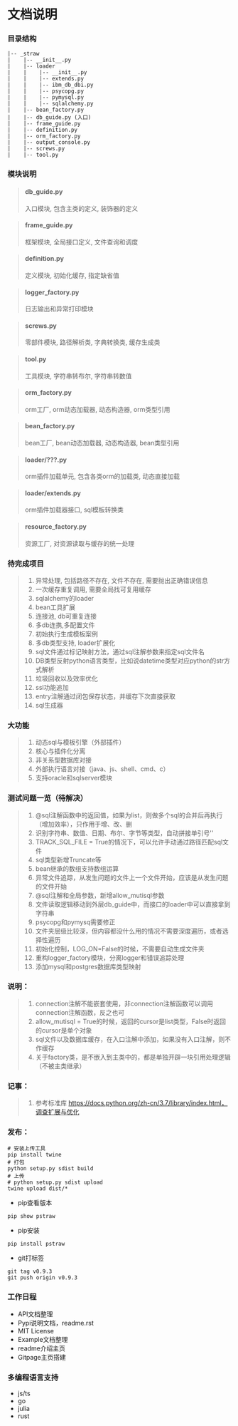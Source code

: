 # 文档说明

### 目录结构
```
|-- _straw
|    |-- __init__.py
|    |-- loader
|    |    |-- __init__.py
|    |    |-- extends.py
|    |    |-- ibm_db_dbi.py
|    |    |-- psycopg.py
|    |    |-- pymysql.py
|    |    |-- sqlalchemy.py
|    |-- bean_factory.py
|    |-- db_guide.py (入口)
|    |-- frame_guide.py
|    |-- definition.py
|    |-- orm_factory.py
|    |-- output_console.py
|    |-- screws.py
|    |-- tool.py
```

### 模块说明
> #### db_guide.py
> 入口模块, 包含主类的定义, 装饰器的定义

> #### frame_guide.py
> 框架模块, 全局接口定义, 文件查询和调度

> #### definition.py
> 定义模块, 初始化缓存, 指定缺省值

> #### logger_factory.py
> 日志输出和异常打印模块

> #### screws.py
> 零部件模块, 路径解析类, 字典转换类, 缓存生成类

> #### tool.py
> 工具模块, 字符串转布尔, 字符串转数值

> #### orm_factory.py
> orm工厂, orm动态加载器, 动态构造器, orm类型引用

> #### bean_factory.py
> bean工厂, bean动态加载器, 动态构造器, bean类型引用

> #### loader/???.py
> orm插件加载单元, 包含各类orm的加载类, 动态直接加载

> #### loader/extends.py
> orm插件加载器接口, sql模板转换类

> #### resource_factory.py
> 资源工厂, 对资源读取与缓存的统一处理

### 待完成项目
> 1. 异常处理, 包括路径不存在, 文件不存在, 需要抛出正确错误信息
> 2. 一次缓存重复调用, 需要全局找可复用缓存
> 3. sqlalchemy的loader
> 4. bean工具扩展
> 5. 连接池, db可重复连接
> 6. 多db连携,多配置文件
> 7. 初始执行生成模板案例
> 8. 多db类型支持, loader扩展化
> 9. sql文件通过标记映射方法，通过sql注解参数来指定sql文件名
> 10. DB类型反射python语言类型，比如说datetime类型对应python的str方式解析
> 11. 垃圾回收以及效率优化
> 12. ssl功能追加
> 13. entry注解通过闭包保存状态，并缓存下次直接获取
> 14. sql生成器

### 大功能
> 1. 动态sql与模板引擎（外部插件）
> 2. 核心与插件化分离
> 3. 非关系型数据库对接
> 4. 外部执行语言对接（java、js、shell、cmd、c）
> 5. 支持oracle和sqlserver模块

### 测试问题一览（待解决）
> 1. @sql注解函数中的返回值，如果为list，则做多个sql的合并后再执行（增加效率），只作用于增、改、删
> 2. 识别字符串、数值、日期、布尔、字节等类型，自动拼接单引号''
> 3. TRACK_SQL_FILE = True的情况下，可以允许手动通过路径匹配sql文件
> 4. sql类型新增Truncate等
> 5. bean继承的数组支持数组运算
> 6. 异常文件追踪，从发生问题的文件上一个文件开始，应该是从发生问题的文件开始
> 7. @sql注解和全局参数，新增allow_mutisql参数
> 8. 文件读取逻辑移动到外层db_guide中，而接口的loader中可以直接拿到字符串
> 9. psycopg和pymysq需要修正
> 10. 文件夹层级比较深，但内容都没什么用的情况不需要深度遍历，或者选择性遍历
> 11. 初始化控制，LOG_ON=False的时候，不需要自动生成文件夹
> 12. 重构logger_factory模块，分离logger和错误追踪处理
> 13. 添加mysql和postgres数据库类型映射


### 说明：
> 1. connection注解不能嵌套使用，非connection注解函数可以调用connection注解函数，反之也可
> 2. allow_mutisql = True的时候，返回的cursor是list类型，False时返回的cursor是单个对象
> 3. sql文件以及数据库缓存，在入口注解中添加，如果没有入口注解，则不作缓存
> 4. 关于factory类，是不嵌入到主类中的，都是单独开辟一块引用处理逻辑（不被主类继承）

### 记事：
> 1. 参考标准库 https://docs.python.org/zh-cn/3.7/library/index.html，调查扩展与优化

### 发布：
```linux
# 安装上传工具
pip install twine
# 打包
python setup.py sdist build
# 上传
# python setup.py sdist upload
twine upload dist/*
```

 - pip查看版本
```
pip show pstraw
```

 - pip安装
```
pip install pstraw
```

 - git打标签
```
git tag v0.9.3
git push origin v0.9.3
```

### 工作日程
- API文档整理
- Pypi说明文档，readme.rst
- MIT License
- Example文档整理
- readme介绍主页
- Gitpage主页搭建

### 多编程语言支持
- js/ts
- go
- julia
- rust